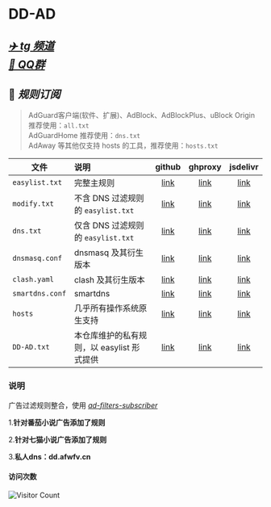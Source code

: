 # DD-AD

## [***✈️ tg 频道***](https://t.me/DDadsss)</br>[***🐧 QQ群***](http://qm.qq.com/cgi-bin/qm/qr?_wv=1027&k=z4tq1QhIHdGOX6PslCFBqDRBqH6WGfXb&authKey=Inrcu9LZL6G6%2F26qpdxo9WEAw0nQuJ%2FpIqGuKsrX1kOgSVSZRQkyLxqfvKoJDlEB&noverify=0&group_code=666178576)

## 🎯 ***规则订阅***

> AdGuard客户端(软件、扩展)、AdBlock、AdBlockPlus、uBlock Origin 推荐使用：`all.txt`</br>
> AdGuardHome 推荐使用：`dns.txt`</br>
> AdAway 等其他仅支持 hosts 的工具，推荐使用：`hosts.txt`

| 文件              | 说明                          |        github        |         ghproxy          |         jsdelivr          |
|-----------------|:----------------------------|:--------------------:|:------------------------:|:-------------------------:|
| `easylist.txt`  | 完整主规则                       | [link][easylist-raw] | [link][easylist-ghproxy] | [link][easylist-jsdelivr] |
| `modify.txt`    | 不含 DNS 过滤规则的 `easylist.txt` |  [link][modify-raw]  |  [link][modify-ghproxy]  |  [link][modify-jsdelivr]  |
| `dns.txt`       | 仅含 DNS 过滤规则的 `easylist.txt` |   [link][dns-raw]    |   [link][dns-ghproxy]    |   [link][dns-jsdelivr]    |
| `dnsmasq.conf`  | dnsmasq 及其衍生版本              | [link][dnsmasq-raw]  | [link][dnsmasq-ghproxy]  | [link][dnsmasq-jsdelivr]  |
| `clash.yaml`    | clash 及其衍生版本                |  [link][clash-raw]   |  [link][clash-ghproxy]   |  [link][clash-jsdelivr]   |
| `smartdns.conf` | smartdns                    | [link][smartdns-raw] | [link][smartdns-ghproxy] | [link][smartdns-jsdelivr] |
| `hosts`         | 几乎所有操作系统原生支持                |  [link][hosts-raw]   |  [link][hosts-ghproxy]   |  [link][hosts-jsdelivr]   |
| `DD-AD.txt`   | 本仓库维护的私有规则，以 easylist 形式提供  | [link][DD-AD-raw]  | [link][DD-AD-ghproxy]  | [link][DD-AD-jsdelivr]  |

[easylist-raw]: https://raw.githubusercontent.com/afwfv/DD-AD/refs/heads/release/easylist.txt

[easylist-ghproxy]: https://ghproxy.net/https://raw.githubusercontent.com/afwfv/DD-AD/refs/heads/release/easylist.txt

[easylist-jsdelivr]: https://gcore.jsdelivr.net/gh/afwfv/DD-AD@refs/heads/release/easylist.txt

[modify-raw]: https://raw.githubusercontent.com/afwfv/DD-AD/refs/heads/release/modify.txt

[modify-ghproxy]: https://ghproxy.net/https://raw.githubusercontent.com/afwfv/DD-AD/refs/heads/release/modify.txt

[modify-jsdelivr]: https://gcore.jsdelivr.net/gh/afwfv/DD-AD@refs/heads/release/modify.txt

[dns-raw]: https://raw.githubusercontent.com/afwfv/DD-AD/refs/heads/release/dns.txt

[dns-ghproxy]: https://ghproxy.net/https://raw.githubusercontent.com/afwfv/DD-AD/refs/heads/release/dns.txt

[dns-jsdelivr]: https://gcore.jsdelivr.net/gh/afwfv/DD-AD@refs/heads/release/dns.txt

[dnsmasq-raw]: https://raw.githubusercontent.com/afwfv/DD-AD/refs/heads/release/dnsmasq.conf

[dnsmasq-ghproxy]: https://ghproxy.net/https://raw.githubusercontent.com/afwfv/DD-AD/refs/heads/release/dnsmasq.conf

[dnsmasq-jsdelivr]: https://gcore.jsdelivr.net/gh/afwfv/DD-AD@refs/heads/release/dnsmasq.conf

[clash-raw]: https://raw.githubusercontent.com/afwfv/DD-AD/refs/heads/release/clash.yaml

[clash-ghproxy]: https://ghproxy.net/https://raw.githubusercontent.com/afwfv/DD-AD/refs/heads/release/clash.yaml

[clash-jsdelivr]: https://gcore.jsdelivr.net/gh/afwfv/DD-AD@refs/heads/release/clash.yaml

[smartdns-raw]: https://raw.githubusercontent.com/afwfv/DD-AD/refs/heads/release/smartdns.conf

[smartdns-ghproxy]: https://ghproxy.net/https://raw.githubusercontent.com/afwfv/DD-AD/refs/heads/release/smartdns.conf

[smartdns-jsdelivr]: https://gcore.jsdelivr.net/gh/afwfv/DD-AD@refs/heads/release/smartdns.conf

[hosts-raw]: https://raw.githubusercontent.com/afwfv/DD-AD/refs/heads/release/hosts

[hosts-ghproxy]: https://ghproxy.net/https://raw.githubusercontent.com/afwfv/DD-AD/refs/heads/release/hosts

[hosts-jsdelivr]: https://gcore.jsdelivr.net/gh/afwfv/DD-AD@refs/heads/release/hosts

[DD-AD-raw]: https://raw.githubusercontent.com/afwfv/DD-AD/refs/heads/release/DD-AD.txt

[DD-AD-ghproxy]: https://ghproxy.net/https://raw.githubusercontent.com/afwfv/DD-AD/refs/heads/release/DD-AD.txt

[DD-AD-jsdelivr]: https://gcore.jsdelivr.net/gh/afwfv/DD-AD@refs/heads/release/DD-AD.txt

### 说明

广告过滤规则整合，使用 *[ad-filters-subscriber](https://github.com/fordes123/ad-filters-subscriber)*

1.**针对番茄小说广告添加了规则**

2.**针对七猫小说广告添加了规则**

3.**私人dns：dd.afwfv.cn**

#### 访问次数

![Visitor Count](https://profile-counter.glitch.me/afwfv/count.svg)
